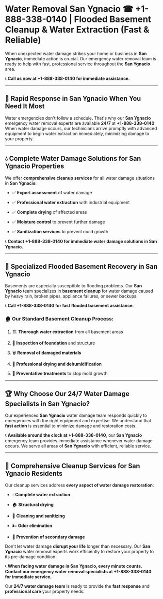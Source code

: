 # Water Removal San Ygnacio ☎ +1-888-338-0140 | Flooded Basement Cleanup & Water Extraction (Fast & Reliable)

When unexpected water damage strikes your home or business in **San Ygnacio**, immediate action is crucial. Our emergency water removal team is ready to help with fast, professional service throughout the **San Ygnacio** area. 

📞 **Call us now at +1-888-338-0140 for immediate assistance.**
---
## 🚀 Rapid Response in San Ygnacio When You Need It Most
Water emergencies don't follow a schedule. That's why our **San Ygnacio** emergency water removal experts are available **24/7** at **+1-888-338-0140**. When water damage occurs, our technicians arrive promptly with advanced equipment to begin water extraction immediately, minimizing damage to your property.
---
## 💧 Complete Water Damage Solutions for San Ygnacio Properties
We offer **comprehensive cleanup services** for all water damage situations in **San Ygnacio**:
- ✅ **Expert assessment** of water damage  
- ✅ **Professional water extraction** with industrial equipment  
- ✅ **Complete drying** of affected areas  
- ✅ **Moisture control** to prevent further damage  
- ✅ **Sanitization services** to prevent mold growth  
📞 **Contact +1-888-338-0140 for immediate water damage solutions in San Ygnacio.**
---
## 🌊 Specialized Flooded Basement Recovery in San Ygnacio
Basements are especially susceptible to flooding problems. Our **San Ygnacio** team specializes in **basement cleanup** for water damage caused by heavy rain, broken pipes, appliance failures, or sewer backups. 
📞 **Call +1-888-338-0140 for fast flooded basement assistance.**
### 🏚️ Our Standard Basement Cleanup Process:
1. 🏗️ **Thorough water extraction** from all basement areas  
2. 🔎 **Inspection of foundation** and structure  
3. 🗑️ **Removal of damaged materials**  
4. 💨 **Professional drying and dehumidification**  
5. 🚫 **Preventative treatments** to stop mold growth  
---
## 🏆 Why Choose Our 24/7 Water Damage Specialists in San Ygnacio?
Our experienced **San Ygnacio** water damage team responds quickly to emergencies with the right equipment and expertise. We understand that **fast action** is essential to minimize damage and restoration costs.
📞 **Available around the clock at +1-888-338-0140**, our **San Ygnacio** emergency team provides immediate assistance whenever water damage occurs. We serve all areas of **San Ygnacio** with efficient, reliable service.
---
## 🧹 Comprehensive Cleanup Services for San Ygnacio Residents
Our cleanup services address **every aspect of water damage restoration**:
- 💧 **Complete water extraction**  
- 🏠 **Structural drying**  
- 🧼 **Cleaning and sanitizing**  
- 🌬️ **Odor elimination**  
- 🚫 **Prevention of secondary damage**  
Don't let water damage **disrupt your life** longer than necessary. Our **San Ygnacio** water removal experts work efficiently to restore your property to its pre-damage condition.
📞 **When facing water damage in San Ygnacio, every minute counts. Contact our emergency water removal specialists at +1-888-338-0140 for immediate service.**
Our **24/7 water damage team** is ready to provide the **fast response** and **professional care** your property needs.
